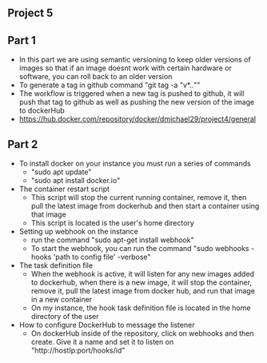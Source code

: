 ## Project 5

## Part 1
- In this part we are using semantic versioning to keep older versions of images so that if an image doesnt work with certain hardware or software, you can roll back to an older version
- To generate a tag in github command "git tag -a "v*.*.*""
- The workflow is triggered when a new tag is pushed to github, it will push that tag to github as well as pushing the new version of the image to dockerHub
- https://hub.docker.com/repository/docker/dmichael29/project4/general

## Part 2
- To install docker on your instance you must run a series of commands 
  - "sudo apt update"
  - "sudo apt install docker.io"
- The container restart script 
  - This script will stop the current running container, remove it, then pull the latest image from dockerhub and then start a container using that image
  - This script is located is the user's home directory
- Setting up webhook on the instance 
  - run the command "sudo apt-get install webhook" 
  - To start the webhook, you can run the command "sudo webhooks -hooks 'path to config file' -verbose"
- The task definition file 
  - When the webhook is active, it will listen for any new images added to dockerhub, when there is a new image, it will stop the container, remove it, pull the latest image from docker hub, and run that image in a new container
  - On my instance, the hook task definition file is located in the home directory of the user 
- How to configure DockerHub to message the listener 
  - On dockerHub inside of the repository, click on webhooks and then create. Give it a name and set it to listen on "http://hostIp:port/hooks/id"
